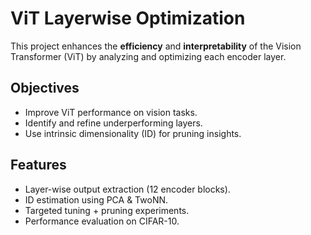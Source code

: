 # ViT Layerwise Optimization
This project enhances the **efficiency** and **interpretability** of the Vision Transformer (ViT) by analyzing and optimizing each encoder layer.

##  Objectives
- Improve ViT performance on vision tasks.
- Identify and refine underperforming layers.
- Use intrinsic dimensionality (ID) for pruning insights.

##  Features
- Layer-wise output extraction (12 encoder blocks).
- ID estimation using PCA & TwoNN.
- Targeted tuning + pruning experiments.
- Performance evaluation on CIFAR-10.

